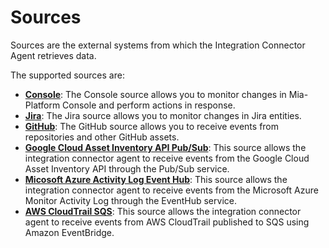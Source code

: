 # Sources

Sources are the external systems from which the Integration Connector Agent retrieves data.

The supported sources are:

- [**Console**](15_console.md): The Console source allows you to monitor changes in Mia-Platform Console and perform
  actions in response.
- [**Jira**](20_jira.md): The Jira source allows you to monitor changes in Jira entities.
- [**GitHub**](20_github.md): The GitHub source allows you to receive events from repositories and other GitHub assets.
- [**Google Cloud Asset Inventory API Pub/Sub**](30_gcp_pubsub_asset_inventory.md): This source allows the integration
  connector agent to receive events from the Google Cloud Asset Inventory API through the Pub/Sub service.
- [**Micosoft Azure Activity Log Event Hub**](40_azure_activity_log_event_hub.md): This source allows the integration
  connector agent to receive events from the Microsoft Azure Monitor Activity Log through the EventHub service.
- [**AWS CloudTrail SQS**](50_aws_cloudtrail_sqs.md): This source allows the integration
  connector agent to receive events from AWS CloudTrail published to SQS using Amazon EventBridge.
